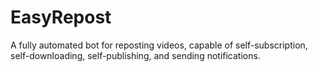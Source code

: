 # EasyRepost
A fully automated bot for reposting videos, capable of self-subscription, self-downloading, self-publishing, and sending notifications.
